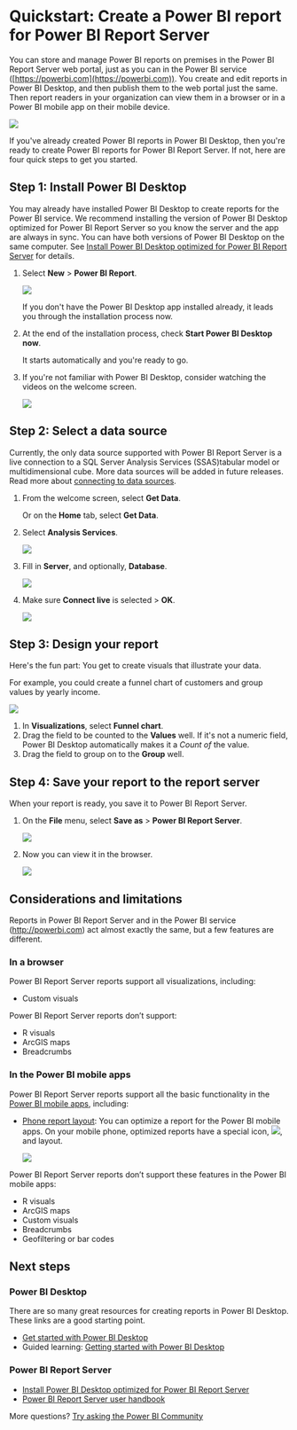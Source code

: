 <properties
    pageTitle="Quickstart: Create a Power BI report for Power BI Report Server"
   description="Learn how to create a Power BI report for Power BI Report Server in a few simple steps."
   services="powerbi" 
   documentationCenter="" 
   authors="maggiesMSFT" 
   manager="erikre" 
   backup=""
   editor=""
   tags=""
   qualityFocus="no"
   qualityDate=""/>
<tags
   ms.service="powerbi"
   ms.devlang="NA"
   ms.topic="article"
   ms.tgt_pltfrm="NA"
   ms.workload="powerbi"
   ms.date="05/22/2017"
   ms.author="maggies"/>

# Quickstart: Create a Power BI report for Power BI Report Server

You can store and manage Power BI reports on premises in the Power BI Report Server web portal, just as you can in the Power BI service ([https://powerbi.com](https://powerbi.com)). You create and edit reports in Power BI Desktop, and then publish them to the web portal just the same. Then report readers in your organization can view them in a browser or in a Power BI mobile app on their mobile device.

![](media/reportserver-quickstart-powerbi-report/report-server-powerbi-report.png)

If you've already created Power BI reports in Power BI Desktop, then you're ready to create Power BI reports for Power BI Report Server. If not, here are four quick steps to get you started.

## Step 1: Install Power BI Desktop

You may already have installed Power BI Desktop to create reports for the Power BI service. We recommend installing the version of Power BI Desktop optimized for Power BI Report Server so you know the server and the app are always in sync. You can have both versions of Power BI Desktop on the same computer. See [Install Power BI Desktop optimized for Power BI Report Server](reportserver-install-powerbi-desktop.md) for details.

1. Select **New** > **Power BI Report**.

    ![](media/reportserver-getting-around/report-server-web-portal-new-powerbi-report.png)

    If you don't have the Power BI Desktop app installed already, it leads you through the installation process now.

2. At the end of the installation process, check **Start Power BI Desktop now**.

    It starts automatically and you're ready to go. 

3. If you're not familiar with Power BI Desktop, consider watching the videos on the welcome screen.

    ![](media/reportserver-getting-around/report-server-powerbi-desktop-start.png)

## Step 2: Select a data source

Currently, the only data source supported with Power BI Report Server is a live connection to a SQL Server Analysis Services (SSAS)tabular model or multidimensional cube. More data sources will be added in future releases. Read more about [connecting to data sources](reportserver-connect-data-sources.md).

1. From the welcome screen, select **Get Data**.

    Or on the **Home** tab, select **Get Data**.

2. Select **Analysis Services**.

    ![](media/reportserver-quickstart-powerbi-report/report-server-get-data-ssas.png)

3. Fill in **Server**, and optionally, **Database**.

    ![](media/reportserver-quickstart-powerbi-report/report-server-ssas-server-name.png)

4. Make sure **Connect live** is selected > **OK**.

    ![](media/reportserver-quickstart-powerbi-report/report-server-select-server.png)

## Step 3: Design your report

Here's the fun part: You get to create visuals that illustrate your data.

For example, you could create a funnel chart of customers and group values by yearly income.

![](media/reportserver-quickstart-powerbi-report/report-server-create-funnel.png)

1. In **Visualizations**, select **Funnel chart**.
2. Drag the field to be counted to the **Values** well. If it's not a numeric field, Power BI Desktop automatically makes it a *Count of* the value.
3. Drag the field to group on to the **Group** well.

## Step 4: Save your report to the report server

When your report is ready, you save it to Power BI Report Server.

1. On the **File** menu, select **Save as** > **Power BI Report Server**.

    ![](media/reportserver-quickstart-powerbi-report/report-server-save-as-powerbi-report-server.png)

2. Now you can view it in the browser.

    ![](media/reportserver-quickstart-powerbi-report/report-server-powerbi-report.png)

## Considerations and limitations

Reports in Power BI Report Server and in the Power BI service (http://powerbi.com) act almost exactly the same, but a few features are different.

### In a browser 
Power BI Report Server reports support all visualizations, including:

- Custom visuals

Power BI Report Server reports don’t support:

- R visuals
- ArcGIS maps
- Breadcrumbs

### In the Power BI mobile apps
Power BI Report Server reports support all the basic functionality in the [Power BI mobile apps](powerbi-power-bi-apps-for-mobile-devices.md), including:

- [Phone report layout](powerbi-desktop-create-phone-report.md): You can optimize a report for the Power BI mobile apps. On your mobile phone, optimized reports have a special icon, ![](media/reportserver-quickstart-powerbi-report/power-bi-rs-mobile-optimized-icon.png), and layout.

    ![](media/reportserver-quickstart-powerbi-report/power-bi-rs-mobile-optimized-report.png)

Power BI Report Server reports don’t support these features in the Power BI mobile apps:

- R visuals
- ArcGIS maps
- Custom visuals
- Breadcrumbs
- Geofiltering or bar codes

## Next steps

### Power BI Desktop
There are so many great resources for creating reports in Power BI Desktop. These links are a good starting point.

- [Get started with Power BI Desktop](powerbi-desktop-getting-started.md)
- Guided learning: [Getting started with Power BI Desktop](powerbi-learning-0-2-get-started-power-bi-desktop.md)

### Power BI Report Server

- [Install Power BI Desktop optimized for Power BI Report Server](reportserver-install-powerbi-desktop.md)  
- [Power BI Report Server user handbook](reportserver-user-handbook-overview.md)  

More questions? [Try asking the Power BI Community](https://community.powerbi.com/)